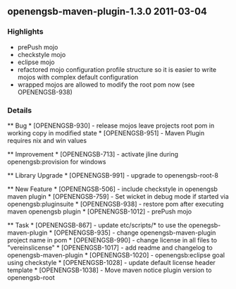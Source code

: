openengsb-maven-plugin-1.3.0 2011-03-04
--------------------------------------------

### Highlights
  * prePush mojo
  * checkstyle mojo
  * eclipse mojo
  * refactored mojo configuration profile structure so it is easier to write mojos with complex default configuration
  * wrapped mojos are allowed to modify the root pom now (see OPENENGSB-938)

### Details
** Bug
    * [OPENENGSB-930] - release mojos leave projects root pom in working copy in modified state
    * [OPENENGSB-951] - Maven Plugin requires nix and win values


** Improvement
    * [OPENENGSB-713] - activate jline during openengsb:provision for windows


** Library Upgrade
    * [OPENENGSB-991] - upgrade to openengsb-root-8

** New Feature
    * [OPENENGSB-506] - include checkstyle in openengsb maven plugin
    * [OPENENGSB-759] - Set wicket in debug mode if started via openengsb:pluginsuite
    * [OPENENGSB-938] - restore pom after executing maven openengsb plugin
    * [OPENENGSB-1012] - prePush mojo


** Task
    * [OPENENGSB-867] - update etc/scripts/* to use the openegsb-maven-plugin
    * [OPENENGSB-935] - change openengsb-maven-plugin project name in pom
    * [OPENENGSB-990] - change license in all files to "vereinslicense"
    * [OPENENGSB-1017] - add readme and changelog to openengsb-maven-plugin
    * [OPENENGSB-1020] - openengsb:eclipse goal using checkstyle
    * [OPENENGSB-1028] - update default license header template
    * [OPENENGSB-1038] - Move maven notice plugin version to openengsb-root
